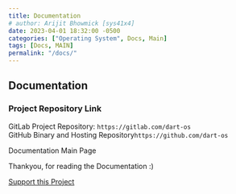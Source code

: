 ```yaml
---
title: Documentation
# author: Arijit Bhowmick [sys41x4]
date: 2023-04-01 18:32:00 -0500
categories: ["Operating System", Docs, Main]
tags: [Docs, MAIN]
permalink: "/docs/"
---
```



## Documentation

### Project Repository Link
GitLab Project Repository: `https://gitlab.com/dart-os`<br>
GitHub Binary and Hosting Repository`https://github.com/dart-os`

Documentation Main Page

Thankyou, for reading the Documentation :)<br>

<a href="https://sys41x4.github.io/support/sys41x4">Support this Project</a>
